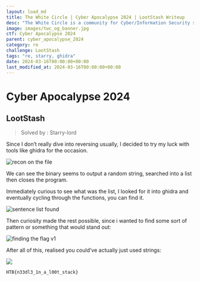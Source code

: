 ```yaml
---
layout: load_md
title: The White Circle | Cyber Apocalypse 2024 | LootStash Writeup
desc: "The White Circle is a community for Cyber/Information Security students, enthusiasts and professionals. You can discuss anything related to Security, share your knowledge with others, get help when you need it and proceed further in your journey with amazing people from all over the world."
image: images/twc_og_banner.jpg
ctf: Cyber Apocalypse 2024
parent: cyber_apocalypse_2024
category: re
challenge: LootStash
tags: "re, starry, ghidra"
date: 2024-03-16T00:00:00+00:00
last_modified_at: 2024-03-16T00:00:00+00:00
---
```


<h1 class="heading card-title white-text">Cyber Apocalypse 2024</h1>

## LootStash
> Solved by : Starry-lord

Since I don’t really dive into reversing usually, I decided to try my luck with tools like ghidra for the occasion.

![recon on the file](https://i.imgur.com/3zMCcVZ.png)


We can see the binary seems to output a random string, searched into a list then closes the program.

Immediately curious to see what was the list, I looked for it into ghidra and eventually cycling through the functions, you can find it.


![sentence list found](https://i.imgur.com/w3didgB.png)


Then curiosity made the rest possible, since i wanted to find some sort of pattern or something that would stand out:

![finding the flag v1](https://i.imgur.com/hNrPN1w.png)


After all of this, realised you could’ve actually just used strings:


![](https://i.imgur.com/FxDZCAC.png)


```
HTB{n33dl3_1n_a_l00t_stack}
```

